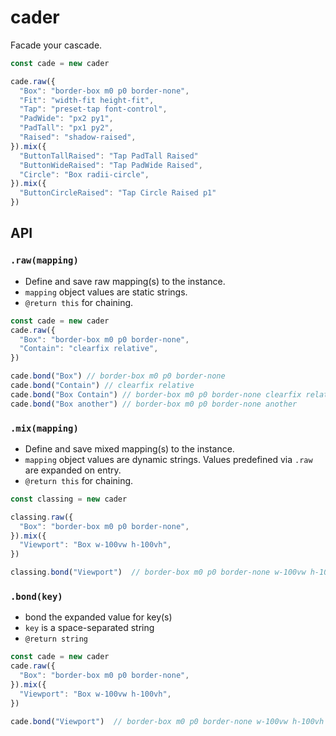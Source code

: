 # cader
Facade your cascade.


```js
const cade = new cader

cade.raw({
  "Box": "border-box m0 p0 border-none",
  "Fit": "width-fit height-fit",
  "Tap": "preset-tap font-control",
  "PadWide": "px2 py1",
  "PadTall": "px1 py2",
  "Raised": "shadow-raised",
}).mix({
  "ButtonTallRaised": "Tap PadTall Raised"
  "ButtonWideRaised": "Tap PadWide Raised",
  "Circle": "Box radii-circle",
}).mix({
  "ButtonCircleRaised": "Tap Circle Raised p1"
})
```

## API

### `.raw(mapping)`

- Define and save raw mapping(s) to the instance.
- `mapping` object values are static strings.
- `@return this` for chaining.

```js
const cade = new cader
cade.raw({
  "Box": "border-box m0 p0 border-none",
  "Contain": "clearfix relative",
})

cade.bond("Box") // border-box m0 p0 border-none
cade.bond("Contain") // clearfix relative
cade.bond("Box Contain") // border-box m0 p0 border-none clearfix relative
cade.bond("Box another") // border-box m0 p0 border-none another
```

### `.mix(mapping)`

- Define and save mixed mapping(s) to the instance.
- `mapping` object values are dynamic strings. Values predefined via `.raw` are expanded on entry.
- `@return this` for chaining.

```js
const classing = new cader

classing.raw({
  "Box": "border-box m0 p0 border-none",
}).mix({
  "Viewport": "Box w-100vw h-100vh",
})

classing.bond("Viewport")  // border-box m0 p0 border-none w-100vw h-100vh
```

### `.bond(key)`

- bond the expanded value for key(s)
- `key` is a space-separated string
- `@return string`

```js
const cade = new cader
cade.raw({
  "Box": "border-box m0 p0 border-none",
}).mix({
  "Viewport": "Box w-100vw h-100vh",
})

cade.bond("Viewport")  // border-box m0 p0 border-none w-100vw h-100vh
```
